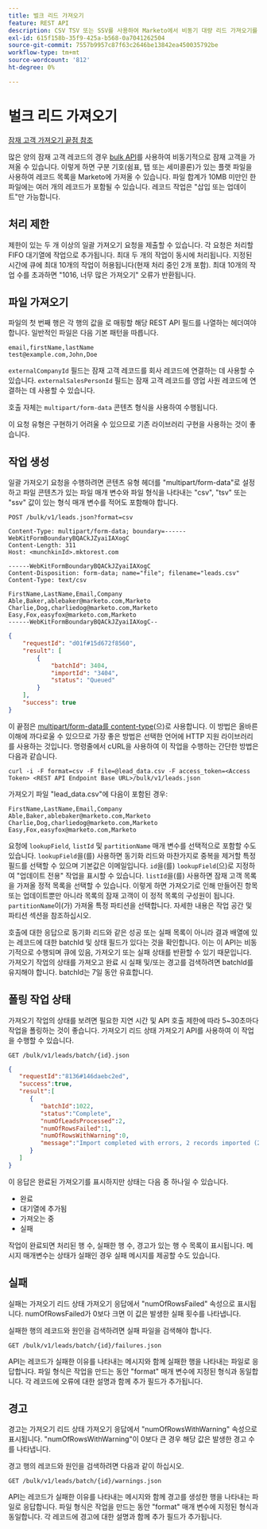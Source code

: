 ```yaml
---
title: 벌크 리드 가져오기
feature: REST API
description: CSV TSV 또는 SSV를 사용하여 Marketo에서 비동기 대량 리드 가져오기를 만들고 모니터링합니다.
exl-id: 615f158b-35f9-425a-b568-0a7041262504
source-git-commit: 7557b9957c87f63c2646be13842ea450035792be
workflow-type: tm+mt
source-wordcount: '812'
ht-degree: 0%

---
```


# 벌크 리드 가져오기

[잠재 고객 가져오기 끝점 참조](https://developer.adobe.com/marketo-apis/api/mapi/#tag/Bulk-Import-Leads)

많은 양의 잠재 고객 레코드의 경우 [bulk API](https://developer.adobe.com/marketo-apis/api/mapi/#tag/Bulk-Import-Leads/operation/importLeadUsingPOST)를 사용하여 비동기적으로 잠재 고객을 가져올 수 있습니다. 이렇게 하면 구분 기호(쉼표, 탭 또는 세미콜론)가 있는 플랫 파일을 사용하여 레코드 목록을 Marketo에 가져올 수 있습니다. 파일 합계가 10MB 미만인 한 파일에는 여러 개의 레코드가 포함될 수 있습니다. 레코드 작업은 &quot;삽입 또는 업데이트&quot;만 가능합니다.

## 처리 제한

제한이 있는 두 개 이상의 일괄 가져오기 요청을 제출할 수 있습니다. 각 요청은 처리할 FIFO 대기열에 작업으로 추가됩니다. 최대 두 개의 작업이 동시에 처리됩니다. 지정된 시간에 큐에 최대 10개의 작업이 허용됩니다(현재 처리 중인 2개 포함). 최대 10개의 작업 수를 초과하면 &quot;1016, 너무 많은 가져오기&quot; 오류가 반환됩니다.

## 파일 가져오기

파일의 첫 번째 행은 각 행의 값을 로 매핑할 해당 REST API 필드를 나열하는 헤더여야 합니다. 일반적인 파일은 다음 기본 패턴을 따릅니다.

```
email,firstName,lastName
test@example.com,John,Doe
```

`externalCompanyId` 필드는 잠재 고객 레코드를 회사 레코드에 연결하는 데 사용할 수 있습니다. `externalSalesPersonId` 필드는 잠재 고객 레코드를 영업 사원 레코드에 연결하는 데 사용할 수 있습니다.

호출 자체는 `multipart/form-data` 콘텐츠 형식을 사용하여 수행됩니다.

이 요청 유형은 구현하기 어려울 수 있으므로 기존 라이브러리 구현을 사용하는 것이 좋습니다.

## 작업 생성

일괄 가져오기 요청을 수행하려면 콘텐츠 유형 헤더를 &quot;multipart/form-data&quot;로 설정하고 파일 콘텐츠가 있는 파일 매개 변수와 파일 형식을 나타내는 &quot;csv&quot;, &quot;tsv&quot; 또는 &quot;ssv&quot; 값이 있는 형식 매개 변수를 적어도 포함해야 합니다.

```
POST /bulk/v1/leads.json?format=csv
```

```
Content-Type: multipart/form-data; boundary=------WebKitFormBoundaryBQACkJZyaiIAXogC
Content-Length: 311
Host: <munchkinId>.mktorest.com
```

```
------WebKitFormBoundaryBQACkJZyaiIAXogC
Content-Disposition: form-data; name="file"; filename="leads.csv"
Content-Type: text/csv

FirstName,LastName,Email,Company
Able,Baker,ablebaker@marketo.com,Marketo
Charlie,Dog,charliedog@marketo.com,Marketo
Easy,Fox,easyfox@marketo.com,Marketo
------WebKitFormBoundaryBQACkJZyaiIAXogC--
```

```json
{
    "requestId": "d01f#15d672f8560",
    "result": [
        {
            "batchId": 3404,
            "importId": "3404",
            "status": "Queued"
        }
    ],
    "success": true
}
```

이 끝점은 [multipart/form-data를 content-type](https://www.w3.org/Protocols/rfc1341/7_2_Multipart.html)&#x200B;(으)로 사용합니다. 이 방법은 올바른 이해에 까다로울 수 있으므로 가장 좋은 방법은 선택한 언어에 HTTP 지원 라이브러리를 사용하는 것입니다. 명령줄에서 cURL을 사용하여 이 작업을 수행하는 간단한 방법은 다음과 같습니다.

```
curl -i -F format=csv -F file=@lead_data.csv -F access_token=<Access Token> <REST API Endpoint Base URL>/bulk/v1/leads.json
```

가져오기 파일 &quot;lead_data.csv&quot;에 다음이 포함된 경우:

```
FirstName,LastName,Email,Company
Able,Baker,ablebaker@marketo.com,Marketo
Charlie,Dog,charliedog@marketo.com,Marketo
Easy,Fox,easyfox@marketo.com,Marketo
```

요청에 `lookupField`, `listId` 및 `partitionName` 매개 변수를 선택적으로 포함할 수도 있습니다. `lookupField`을(를) 사용하면 동기화 리드와 마찬가지로 중복을 제거할 특정 필드를 선택할 수 있으며 기본값은 이메일입니다. `id`을(를) `lookupField`(으)로 지정하여 &quot;업데이트 전용&quot; 작업을 표시할 수 있습니다. `listId`을(를) 사용하면 잠재 고객 목록을 가져올 정적 목록을 선택할 수 있습니다. 이렇게 하면 가져오기로 인해 만들어진 항목 또는 업데이트뿐만 아니라 목록의 잠재 고객이 이 정적 목록의 구성원이 됩니다. `partitionName`이(가) 가져올 특정 파티션을 선택합니다. 자세한 내용은 작업 공간 및 파티션 섹션을 참조하십시오.

호출에 대한 응답으로 동기화 리드와 같은 성공 또는 실패 목록이 아니라 결과 배열에 있는 레코드에 대한 batchId 및 상태 필드가 있다는 것을 확인합니다. 이는 이 API는 비동기적으로 수행되며 큐에 있음, 가져오기 또는 실패 상태를 반환할 수 있기 때문입니다. 가져오기 작업의 상태를 가져오고 완료 시 실패 및/또는 경고를 검색하려면 batchId를 유지해야 합니다. batchId는 7일 동안 유효합니다.

## 폴링 작업 상태

가져오기 작업의 상태를 보려면 필요한 지연 시간 및 API 호출 제한에 따라 5~30초마다 작업을 폴링하는 것이 좋습니다. 가져오기 리드 상태 가져오기 API를 사용하여 이 작업을 수행할 수 있습니다.

```
GET /bulk/v1/leads/batch/{id}.json
```

```json
{
   "requestId":"8136#146daebc2ed",
   "success":true,
   "result":[
      {
         "batchId":1022,
         "status":"Complete",
         "numOfLeadsProcessed":2,
         "numOfRowsFailed":1,
         "numOfRowsWithWarning":0,
         "message":"Import completed with errors, 2 records imported (2 members), 1 failed"
      }
   ]
}
```

이 응답은 완료된 가져오기를 표시하지만 상태는 다음 중 하나일 수 있습니다.

- 완료
- 대기열에 추가됨
- 가져오는 중
- 실패

작업이 완료되면 처리된 행 수, 실패한 행 수, 경고가 있는 행 수 목록이 표시됩니다. 메시지 매개변수는 상태가 실패인 경우 실패 메시지를 제공할 수도 있습니다.

## 실패

실패는 가져오기 리드 상태 가져오기 응답에서 &quot;numOfRowsFailed&quot; 속성으로 표시됩니다. numOfRowsFailed가 0보다 크면 이 값은 발생한 실패 횟수를 나타냅니다.

실패한 행의 레코드와 원인을 검색하려면 실패 파일을 검색해야 합니다.

```
GET /bulk/v1/leads/batch/{id}/failures.json
```

API는 레코드가 실패한 이유를 나타내는 메시지와 함께 실패한 행을 나타내는 파일로 응답합니다. 파일 형식은 작업을 만드는 동안 &quot;format&quot; 매개 변수에 지정된 형식과 동일합니다. 각 레코드에 오류에 대한 설명과 함께 추가 필드가 추가됩니다.

## 경고

경고는 가져오기 리드 상태 가져오기 응답에서 &quot;numOfRowsWithWarning&quot; 속성으로 표시됩니다. &quot;numOfRowsWithWarning&quot;이 0보다 큰 경우 해당 값은 발생한 경고 수를 나타냅니다.

경고 행의 레코드와 원인을 검색하려면 다음과 같이 하십시오.

```
GET /bulk/v1/leads/batch/{id}/warnings.json
```

API는 레코드가 실패한 이유를 나타내는 메시지와 함께 경고를 생성한 행을 나타내는 파일로 응답합니다. 파일 형식은 작업을 만드는 동안 &quot;format&quot; 매개 변수에 지정된 형식과 동일합니다. 각 레코드에 경고에 대한 설명과 함께 추가 필드가 추가됩니다.
